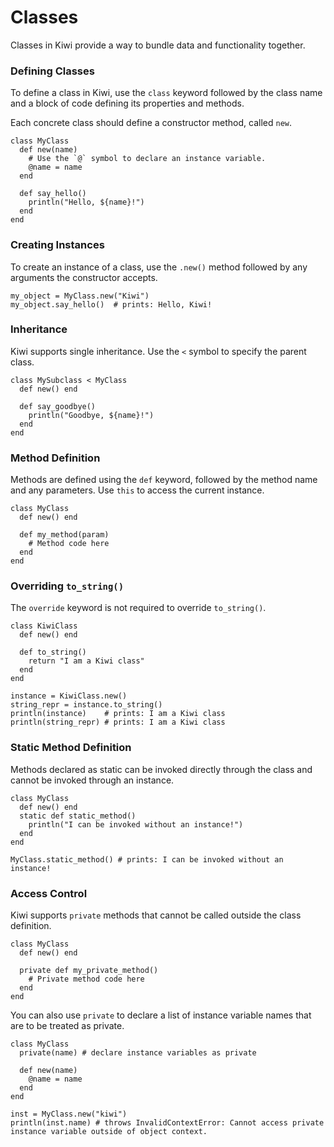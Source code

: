 # Classes

Classes in Kiwi provide a way to bundle data and functionality together.

### Defining Classes

To define a class in Kiwi, use the `class` keyword followed by the class name and a block of code defining its properties and methods.

Each concrete class should define a constructor method, called `new`.

```kiwi
class MyClass
  def new(name)
    # Use the `@` symbol to declare an instance variable.
    @name = name 
  end

  def say_hello()
    println("Hello, ${name}!")
  end
end
```

### Creating Instances

To create an instance of a class, use the `.new()` method followed by any arguments the constructor accepts.

```kiwi
my_object = MyClass.new("Kiwi")
my_object.say_hello()  # prints: Hello, Kiwi!
```

### Inheritance

Kiwi supports single inheritance. Use the `<` symbol to specify the parent class.

```kiwi
class MySubclass < MyClass
  def new() end

  def say_goodbye()
    println("Goodbye, ${name}!")
  end
end
```

### Method Definition

Methods are defined using the `def` keyword, followed by the method name and any parameters. Use `this` to access the current instance.

```kiwi
class MyClass
  def new() end

  def my_method(param)
    # Method code here
  end
end
```

### Overriding `to_string()`

The `override` keyword is not required to override `to_string()`.

```kiwi
class KiwiClass
  def new() end

  def to_string()
    return "I am a Kiwi class"
  end
end

instance = KiwiClass.new()
string_repr = instance.to_string()
println(instance)    # prints: I am a Kiwi class
println(string_repr) # prints: I am a Kiwi class
```

### Static Method Definition

Methods declared as static can be invoked directly through the class and cannot be invoked through an instance.

```kiwi
class MyClass
  def new() end
  static def static_method()
    println("I can be invoked without an instance!")
  end
end

MyClass.static_method() # prints: I can be invoked without an instance!
```

### Access Control

Kiwi supports `private` methods that cannot be called outside the class definition.

```kiwi
class MyClass
  def new() end

  private def my_private_method()
    # Private method code here
  end
end
```

You can also use `private` to declare a list of instance variable names that are to be treated as private.

```kiwi
class MyClass
  private(name) # declare instance variables as private

  def new(name)
    @name = name
  end
end

inst = MyClass.new("kiwi")
println(inst.name) # throws InvalidContextError: Cannot access private instance variable outside of object context. 
```

